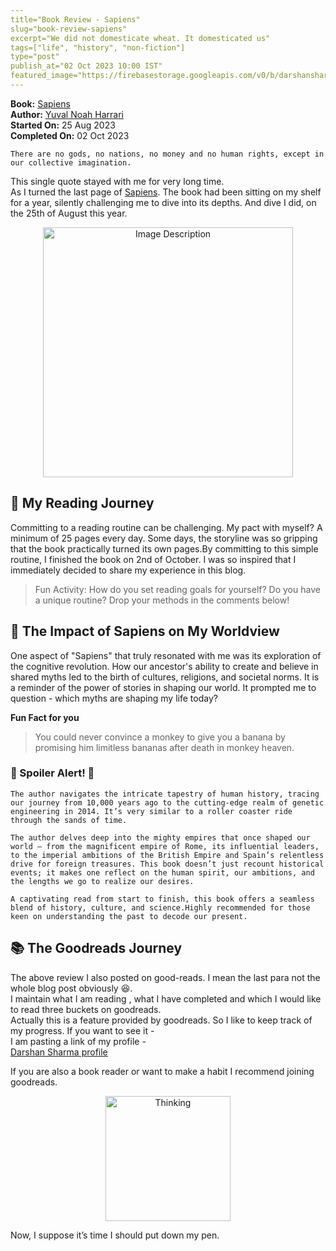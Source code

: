 ```yaml
---
title="Book Review - Sapiens"
slug="book-review-sapiens"
excerpt="We did not domesticate wheat. It domesticated us"
tags=["life", "history", "non-fiction"]
type="post"
publish_at="02 Oct 2023 10:00 IST"
featured_image="https://firebasestorage.googleapis.com/v0/b/darshansharma-ur.appspot.com/o/images%2FSapiens.jpeg?alt=media&token=83094a75-9140-41fc-a535-8a905babdda9&_gl=1*6lkge0*_ga*MjE0NzMyMTgzNS4xNjk2MzE0OTk4*_ga_CW55HF8NVT*MTY5NjQ3OTYxMy4zLjEuMTY5NjQ4MDcyNy42MC4wLjA."
---
```



**Book:**  [ Sapiens](https://amzn.to/3PYzrLW)    
**Author:**  [ Yuval Noah Harrari](https://amzn.to/3Q3eLCB)       
**Started On:** 25 Aug 2023    
**Completed On:** 02 Oct 2023


`There are no gods, no nations, no money and no human rights, except in our collective imagination.`

This single quote stayed with me for very long time.    
As I turned the last page of [Sapiens](https://amzn.to/3PYzrLW). The book had been sitting on my shelf for a year, silently challenging me to dive into its depths. And dive I did, on the 25th of August this year.


<div style="text-align: center;">
<a href="https://amzn.to/3PYzrLW">
<img src="https://firebasestorage.googleapis.com/v0/b/darshansharma-ur.appspot.com/o/images%2FSapiens.jpeg?alt=media&token=83094a75-9140-41fc-a535-8a905babdda9&_gl=1*6lkge0*_ga*MjE0NzMyMTgzNS4xNjk2MzE0OTk4*_ga_CW55HF8NVT*MTY5NjQ3OTYxMy4zLjEuMTY5NjQ4MDcyNy42MC4wLjA." alt="Image Description" height="400">
</a>
</div>


## 📖 My Reading Journey

Committing to a reading routine can be challenging. My pact with myself? A minimum of 25 pages every day. Some days, the storyline was so gripping that the book practically turned its own pages.By committing to this simple routine, I finished the book on 2nd of October. I was so inspired that I immediately decided to share my experience in this blog. 

> Fun Activity: How do you set reading goals for yourself? Do you have a unique routine? Drop your methods in the comments below!

## 🧠 The Impact of Sapiens on My Worldview

One aspect of "Sapiens" that truly resonated with me was its exploration of the cognitive revolution. How our ancestor's ability to create and believe in shared myths led to the birth of cultures, religions, and societal norms. It is a reminder of the power of stories in shaping our world. It prompted me to question - which myths are shaping my life today?

**Fun Fact for you**
> You could never convince a monkey to give you a banana by promising him limitless bananas after death in monkey heaven.


### 🚨 Spoiler Alert! 🚨

`The author navigates the intricate tapestry of human history, tracing our journey from 10,000 years ago to the cutting-edge realm of genetic engineering in 2014. It’s very similar to a roller coaster ride through the sands of time.`    
    
`The author delves deep into the mighty empires that once shaped our world — from the magnificent empire of Rome, its influential leaders, to the imperial ambitions of the British Empire and Spain’s relentless drive for foreign treasures. This book doesn’t just recount historical events; it makes one reflect on the human spirit, our ambitions, and the lengths we go to realize our desires.` 
              
`A captivating read from start to finish, this book offers a seamless blend of history, culture, and science.Highly recommended for those keen on understanding the past to decode our present.`

## 📚 The Goodreads Journey

The above review I also posted on good-reads. I mean the last para not the whole blog post obviously 😆.    
I maintain what I am reading , what I have completed and which I would like to read three buckets on goodreads.   
Actually this is a feature provided by goodreads. So I like to keep track of my progress. If you want to see it -   
 I am pasting a link of my profile -    
[Darshan Sharma profile](https://www.goodreads.com/user/show/66454282-darshan-sharma)

If you are also a book reader or want to make a habit I recommend joining goodreads.   


<div style="text-align: center;">
<img src="https://firebasestorage.googleapis.com/v0/b/darshansharma-ur.appspot.com/o/images%2Fneandarthal-meme.jpeg?alt=media&token=391c3bf7-a990-47c9-8d5c-27cf032def81&_gl=1*118ivhr*_ga*MjE0NzMyMTgzNS4xNjk2MzE0OTk4*_ga_CW55HF8NVT*MTY5NjMxNDk5OC4xLjEuMTY5NjMxNTAyOC4zMC4wLjA." alt="Thinking" height="200">
</div>



Now, I suppose it’s time I should put down my pen.




